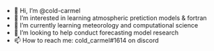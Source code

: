 - 👋 Hi, I’m @cold-carmel
- 👀 I’m interested in learning atmospheric pretiction models & fortran
- 🌱 I’m currently learning meteorology and computational science
- 💞️ I’m looking to help conduct forecasting model research
- 📫 How to reach me: cold_carmel#1614 on discord

<!---
cold-carmel/cold-carmel is a ✨ special ✨ repository because its `README.md` (this file) appears on your GitHub profile.
You can click the Preview link to take a look at your changes.
--->
